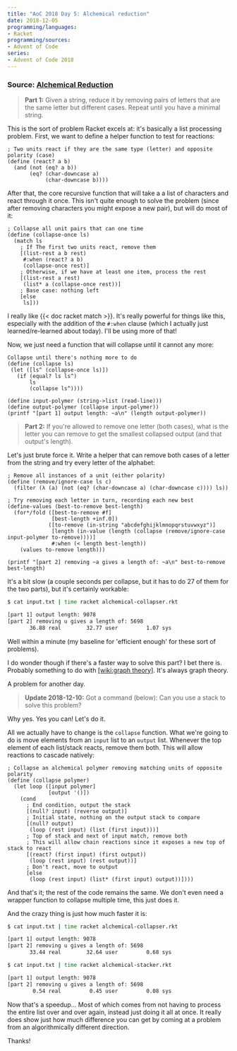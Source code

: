 ```yaml
---
title: "AoC 2018 Day 5: Alchemical reduction"
date: 2018-12-05
programming/languages:
- Racket
programming/sources:
- Advent of Code
series:
- Advent of Code 2018
---
```

### Source: [Alchemical Reduction](https://adventofcode.com/2018/day/5)

> **Part 1:** Given a string, reduce it by removing pairs of letters that are the same letter but different cases. Repeat until you have a minimal string.

<!--more-->

This is the sort of problem Racket excels at: it's basically a list processing problem. First, we want to define a helper function to test for reactions:

```racket
; Two units react if they are the same type (letter) and opposite polarity (case)
(define (react? a b)
  (and (not (eq? a b))
       (eq? (char-downcase a)
            (char-downcase b))))
```

After that, the core recursive function that will take a a list of characters and react through it once. This isn't quite enough to solve the problem (since after removing characters you might expose a new pair), but will do most of it:

```racket
; Collapse all unit pairs that can one time
(define (collapse-once ls)
  (match ls
    ; If The first two units react, remove them
    [(list-rest a b rest)
     #:when (react? a b)
     (collapse-once rest)]
    ; Otherwise, if we have at least one item, process the rest
    [(list-rest a rest)
     (list* a (collapse-once rest))]
    ; Base case: nothing left
    [else
     ls]))
```

I really like {{< doc racket match >}}. It's really powerful for things like this, especially with the addition of the `#:when` clause (which I actually just learned/re-learned about today). I'll be using more of that!

Now, we just need a function that will collapse until it cannot any more:

```racket
Collapse until there's nothing more to do
(define (collapse ls)
 (let ([ls^ (collapse-once ls)])
   (if (equal? ls ls^)
       ls
       (collapse ls^))))

(define input-polymer (string->list (read-line)))
(define output-polymer (collapse input-polymer))
(printf "[part 1] output length: ~a\n" (length output-polymer))
```

> **Part 2:** If you're allowed to remove one letter (both cases), what is the letter you can remove to get the smallest collapsed output (and that output's length).

Let's just brute force it. Write a helper that can remove both cases of a letter from the string and try every letter of the alphabet:

```racket
; Remove all instances of a unit (either polarity)
(define (remove/ignore-case ls c)
  (filter (λ (a) (not (eq? (char-downcase a) (char-downcase c)))) ls))

; Try removing each letter in turn, recording each new best
(define-values (best-to-remove best-length)
  (for*/fold ([best-to-remove #f]
              [best-length +inf.0])
             ([to-remove (in-string "abcdefghijklmnopqrstuvwxyz")]
              [length (in-value (length (collapse (remove/ignore-case input-polymer to-remove))))]
              #:when (< length best-length))
    (values to-remove length)))

(printf "[part 2] removing ~a gives a length of: ~a\n" best-to-remove best-length)
```

It's a bit slow (a couple seconds per collapse, but it has to do 27 of them for the two parts), but it's certainly workable:

```bash
$ cat input.txt | time racket alchemical-collapser.rkt

[part 1] output length: 9078
[part 2] removing u gives a length of: 5698
       36.88 real        32.77 user         1.07 sys
```

Well within a minute (my baseline for 'efficient enough' for these sort of problems).

I do wonder though if there's a faster way to solve this part? I bet there is. Probably something to do with [[wiki:graph theory]](). It's always graph theory.

A problem for another day.

> **Update 2018-12-10:** Got a command (below): Can you use a stack to solve this problem?

Why yes. Yes you can! Let's do it.

All we actually have to change is the `collapse` function. What we're going to do is move elements from an `input` list to an `output` list. Whenever the top element of each list/stack reacts, remove them both. This will allow reactions to cascade natively:

```racket
; Collapse an alchemical polymer removing matching units of opposite polarity
(define (collapse polymer)
  (let loop ([input polymer]
             [output '()])
    (cond
      ; End condition, output the stack
      [(null? input) (reverse output)]
      ; Initial state, nothing on the output stack to compare
      [(null? output)
       (loop (rest input) (list (first input)))]
      ; Top of stack and next of input match, remove both
      ; This will allow chain reactions since it exposes a new top of stack to react
      [(react? (first input) (first output))
       (loop (rest input) (rest output))]
      ; Don't react, move to output
      [else
       (loop (rest input) (list* (first input) output))])))
```

And that's it; the rest of the code remains the same. We don't even need a wrapper function to collapse multiple time, this just does it.

And the crazy thing is just how much faster it is:

```bash
$ cat input.txt | time racket alchemical-collapser.rkt

[part 1] output length: 9078
[part 2] removing u gives a length of: 5698
       33.44 real        32.64 user         0.68 sys

$ cat input.txt | time racket alchemical-stacker.rkt

[part 1] output length: 9078
[part 2] removing u gives a length of: 5698
        0.54 real         0.45 user         0.08 sys
```

Now that's a speedup... Most of which comes from not having to process the entire list over and over again, instead just doing it all at once. It really does show just how much difference you can get by coming at a problem from an algorithmically different direction. 

Thanks!
